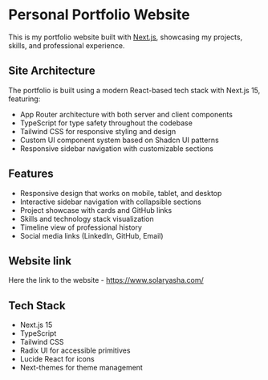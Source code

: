 # Personal Portfolio Website

This is my portfolio website built with [Next.js](https://nextjs.org), showcasing my projects, skills, and professional experience.


## Site Architecture

The portfolio is built using a modern React-based tech stack with Next.js 15, featuring:
- App Router architecture with both server and client components
- TypeScript for type safety throughout the codebase
- Tailwind CSS for responsive styling and design
- Custom UI component system based on Shadcn UI patterns
- Responsive sidebar navigation with customizable sections

## Features

- Responsive design that works on mobile, tablet, and desktop
- Interactive sidebar navigation with collapsible sections
- Project showcase with cards and GitHub links
- Skills and technology stack visualization
- Timeline view of professional history
- Social media links (LinkedIn, GitHub, Email)

## Website link

Here the link to the website - https://www.solaryasha.com/


## Tech Stack

- Next.js 15
- TypeScript
- Tailwind CSS
- Radix UI for accessible primitives
- Lucide React for icons
- Next-themes for theme management
